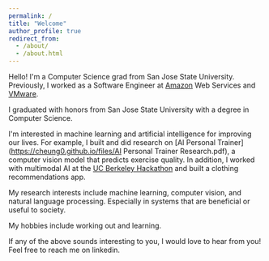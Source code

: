 ```yaml
---
permalink: /
title: "Welcome"
author_profile: true
redirect_from: 
  - /about/
  - /about.html
---
```


Hello! I'm a Computer Science grad from San Jose State University. Previously, I worked as a Software Engineer at [Amazon](https://www.amazon.com/) Web Services and [VMware](https://www.vmware.com/).

I graduated with honors from San Jose State University with a degree in Computer Science.

I'm interested in machine learning and artificial intelligence for improving our lives. For example, I built and did research on [AI Personal Trainer](https://cheung0.github.io/files/AI Personal Trainer Research.pdf), a computer vision model that predicts exercise quality. In addition, I worked with multimodal AI at the [UC Berkeley Hackathon](https://devpost.com/software/style-sync?ref_content=user-portfolio&ref_feature=in_progress) and built a clothing recommendations app. 

My research interests include machine learning, computer vision, and natural language processing. Especially in systems that are beneficial or useful to society. 

My hobbies include working out and learning.

If any of the above sounds interesting to you, I would love to hear from you! Feel free to reach me on linkedin.